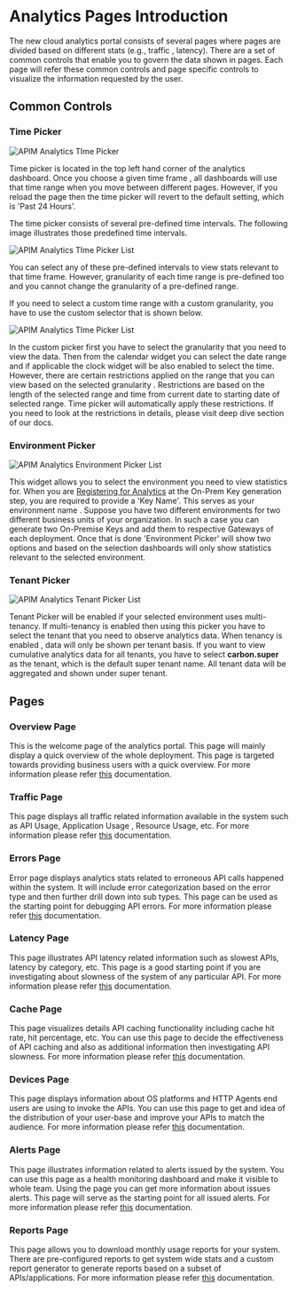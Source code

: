 # Analytics Pages Introduction
The new cloud analytics portal consists of several pages where pages are divided based on different stats (e.g., traffic
, latency). There are a set of common controls that enable you to govern the data shown in pages. Each page will refer these
 common controls and page specific controls to visualize the information requested by the user.
 
## Common Controls
### Time Picker
![APIM Analytics TIme Picker]({{base_path}}/assets/img/observe/time-picker.png)

Time picker is located in the top left hand corner of the analytics dashboard. Once you choose a given time frame
, all dashboards will use that time range when you move between different pages. However, if you reload the page then
 the time picker will revert to the default setting, which is 'Past 24 Hours'.
 
 The time picker consists of several pre-defined time intervals. The following image illustrates those predefined time intervals.
 
 ![APIM Analytics TIme Picker List]({{base_path}}/assets/img/observe/time-picker-list.png)
 
 You can select any of these pre-defined intervals to view stats relevant to that time frame. However, granularity of
  each time range is pre-defined too and you cannot change the granularity of a pre-defined range. 
  
  If you need to select a custom time range with a custom granularity, you have to use the custom selector that
   is shown below.
   
![APIM Analytics TIme Picker List]({{base_path}}/assets/img/observe/time-picker-custom.png)

In the custom picker first you have to select the granularity that you need to view the data. Then from the calendar
 widget you can select the date range and if applicable the clock widget will be also enabled to select the time. However,
  there are certain restrictions applied on the range that you can view based on the selected granularity
  . Restrictions are based on the length of the selected range and time from current date to starting date of
   selected range. Time picker will automatically apply these restrictions. If you need to look at the restrictions
    in details, please visit deep dive section of our docs.
    
### Environment Picker

![APIM Analytics Environment Picker List]({{base_path}}/assets/img/observe/environment-picker.png)

This widget allows you to select the environment you need to view statistics for. When you are 
[Registering for Analytics]({{base_path}}/observe/api-manager-analytics/configure-analytics/register-for-analytics) 
at the On-Prem Key generation step, you are required to provide a 'Key Name'. This serves as your environment name
. Suppose you have two different environments for two different business units of your organization. In such a case
 you can generate two On-Premise Keys and add them to respective Gateways of each deployment. Once that is done
  'Environment Picker' will show two options and based on the selection dashboards will only show statistics relevant
   to the selected environment.
   
### Tenant Picker

![APIM Analytics Tenant Picker List]({{base_path}}/assets/img/observe/tenant-picker.png)

Tenant Picker will be enabled if your selected environment uses multi-tenancy. If multi-tenancy is enabled then using
 this picker you have to select the tenant that you need to observe analytics data. When tenancy is enabled
 , data will only be shown per tenant basis. If you want to view cumulative analytics data for all tenants,
  you have to select **carbon.super** as the tenant, which is the default super tenant name. All tenant data will be
   aggregated and shown under super tenant.
   
## Pages

### Overview Page
This is the welcome page of the analytics portal. This page will mainly display a quick overview of the whole
 deployment. This page is targeted towards providing business users with a quick overview. For more information
  please refer [this]({{base_path}}/observe/api-manager-analytics/analytics-pages/analytics-pages-overview) 
  documentation.
  
### Traffic Page
This page displays all traffic related information available in the system such as API Usage, Application Usage
, Resource Usage, etc. For more information please refer 
[this]({{base_path}}/observe/api-manager-analytics/analytics-pages/analytics-pages-traffic) documentation.

### Errors Page
Error page displays analytics stats related to erroneous API calls happened within the system. It will include error
 categorization based on the error type and then further drill down into sub types. This page can be used as the
  starting point for debugging API errors. For more information please refer 
  [this]({{base_path}}/observe/api-manager-analytics/analytics-pages/analytics-pages-erros) documentation.
  
### Latency Page 
This page illustrates API latency related information such as slowest APIs, latency by category, etc. This page is a
 good starting point if you are investigating about slowness of the system of any particular API. For more
  information please refer 
  [this]({{base_path}}/observe/api-manager-analytics/analytics-pages/analytics-pages-latency) documentation.
  
### Cache Page
This page visualizes details API caching functionality including cache hit rate, hit percentage, etc. You can use
 this page to decide the effectiveness of API caching and also as additional information then investigating API
  slowness. For more information please refer 
  [this]({{base_path}}/observe/api-manager-analytics/analytics-pages/analytics-pages-cache) documentation.
  
### Devices Page

This page displays information about OS platforms and HTTP Agents end users are using to invoke the APIs. You can use
 this page to get and idea of the distribution of your user-base and improve your APIs to match the audience. For
  more information please refer 
  [this]({{base_path}}/observe/api-manager-analytics/analytics-pages/analytics-pages-devices) documentation.
  
### Alerts Page

This page illustrates information related to alerts issued by the system. You can use this page as a health monitoring
 dashboard and make it visible to whole team. Using the page you can get more information about issues alerts. This page
  will serve as the starting point for all issued alerts. For more information please refer 
  [this]({{base_path}}/observe/api-manager-analytics/analytics-pages/analytics-pages-alerts) documentation.
  
### Reports Page

This page allows you to download monthly usage reports for your system. There are pre-configured reports to get
 system wide stats and a custom report generator to generate reports based on a subset of APIs/applications. For more
  information please refer 
  [this]({{base_path}}/observe/api-manager-analytics/analytics-pages/analytics-pages-report) documentation.

